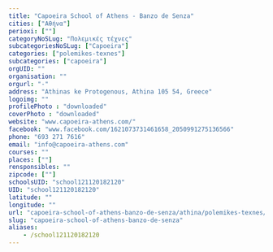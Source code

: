 ```yaml
---
title: "Capoeira School of Athens - Banzo de Senza"
cities: ["Αθήνα"]
perioxi: [""]
categoryNoSLug: "Πολεμικές τέχνες"
subcategoriesNoSLug: ["Capoeira"]
categories: ["polemikes-texnes"]
subcategories: ["capoeira"]
orgUID: ""
organisation: ""
orgurl: "-"
address: "Athinas ke Protogenous, Athina 105 54, Greece"
logoimg: ""
profilePhoto : "downloaded"
coverPhoto : "downloaded"
website: "www.capoeira-athens.com/"
facebook: "www.facebook.com/1621073731461658_2050991275136566"
phone: "693 271 7616"
email: "info@capoeira-athens.com"
courses: ""
places: [""]
rensponsibles: ""
zipcode: [""]
schoolsUID: "school121120182120"
UID: "school121120182120"
latitude: ""
longitude: ""
url: "capoeira-school-of-athens-banzo-de-senza/athina/polemikes-texnes/capoeira"
slug: "capoeira-school-of-athens-banzo-de-senza"
aliases:
    - /school121120182120
---
```





